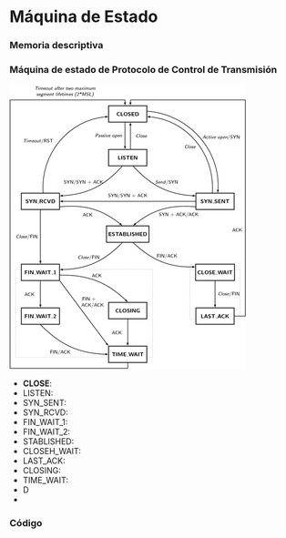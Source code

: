 # Máquina de Estado
### Memoria descriptiva

### Máquina de estado de Protocolo de Control de Transmisión

 ![./recursos/tcp-state-machine.png](https://github.com/Adrian-REH/Adrian-REH-TrabajoPractico-Informatica2_TCP/blob/main/recursos/tcp-state-machine.png)

 - __CLOSE__: 
 - LISTEN: 
 - SYN_SENT: 
 - SYN_RCVD: 
 - FIN_WAIT_1: 
 - FIN_WAIT_2: 
 - STABLISHED: 
 - CLOSEH_WAIT: 
 - LAST_ACK: 
 - CLOSING: 
 - TIME_WAIT: 
 - D
 - 
### Código
